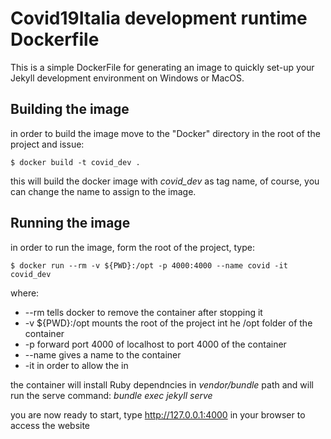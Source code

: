 # Covid19Italia development runtime Dockerfile

This is a simple DockerFile for generating an image to quickly set-up your Jekyll development environment on Windows or MacOS.

## Building the image

in order to build the image move to the "Docker" directory in the root of the project and issue:

`$ docker build -t covid_dev .`

this will build the docker image with _covid_dev_ as tag name, of course, you can change the name to assign to the image.

## Running the image

in order to run the image, form the root of the project, type:

`$ docker run --rm -v ${PWD}:/opt -p 4000:4000 --name covid -it covid_dev`

where:
- --rm tells docker to remove the container after stopping it
- -v ${PWD}:/opt mounts the root of the project int he /opt folder of the container
- -p forward port 4000 of localhost to port 4000 of the container
- --name gives a name to the container
- -it in order to allow the in

the container will install Ruby dependncies in _vendor/bundle_ path and will run the serve command: _bundle exec jekyll serve_

you are now ready to start, type http://127.0.0.1:4000 in your browser to access the website